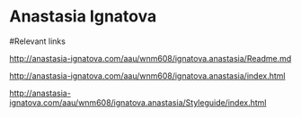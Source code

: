 # Anastasia Ignatova

#Relevant links

http://anastasia-ignatova.com/aau/wnm608/ignatova.anastasia/Readme.md

http://anastasia-ignatova.com/aau/wnm608/ignatova.anastasia/index.html

http://anastasia-ignatova.com/aau/wnm608/ignatova.anastasia/Styleguide/index.html
